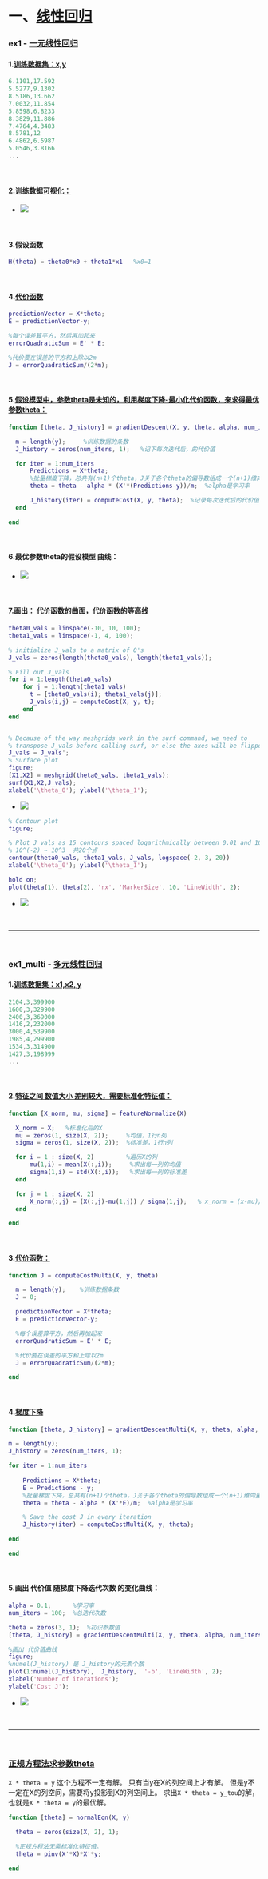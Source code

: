 # 一、[线性回归](https://github.com/MeiMeng/ML-AndrewNG/tree/master/ML_ex1)
### ex1 - [一元线性回归](https://github.com/MeiMeng/ML-AndrewNG/blob/master/ML_ex1/ex1.m)
#### 1.[训练数据集：x,y](https://github.com/MeiMeng/ML-AndrewNG/blob/master/ML_ex1/ex1data1.txt)
```matlab
6.1101,17.592
5.5277,9.1302
8.5186,13.662
7.0032,11.854
5.8598,6.8233
8.3829,11.886
7.4764,4.3483
8.5781,12
6.4862,6.5987
5.0546,3.8166
...
```

&nbsp;
&nbsp;

#### 2.[训练数据可视化：](https://github.com/MeiMeng/ML-AndrewNG/blob/master/ML_ex1/plotData.m)
- ![](https://upload-images.jianshu.io/upload_images/6065021-2a76bdf11c2da04a.png?imageMogr2/auto-orient/strip%7CimageView2/2/w/1240)

&nbsp;
&nbsp;

#### 3.假设函数
```matlab
H(theta) = theta0*x0 + theta1*x1   %x0=1
```

&nbsp;
&nbsp;

#### 4.[代价函数](https://github.com/MeiMeng/ML-AndrewNG/blob/master/ML_ex1/computeCost.m)
```matlab
predictionVector = X*theta;
E = predictionVector-y;

%每个误差算平方，然后再加起来
errorQuadraticSum = E' * E;

%代价要在误差的平方和上除以2m
J = errorQuadraticSum/(2*m);
```

&nbsp;
&nbsp;

#### 5.[假设模型中，参数theta是未知的，利用梯度下降-最小化代价函数，来求得最优参数theta：](https://github.com/MeiMeng/ML-AndrewNG/blob/master/ML_ex1/gradientDescent.m)
```matlab
function [theta, J_history] = gradientDescent(X, y, theta, alpha, num_iters)

  m = length(y);     %训练数据的条数
  J_history = zeros(num_iters, 1);   %记下每次迭代后，的代价值

  for iter = 1:num_iters
      Predictions = X*theta; 
      %批量梯度下降，总共有(n+1)个theta，J关于各个theta的偏导数组成一个(n+1)维向量：(X'*(Predictions-y)) 
      theta = theta - alpha * (X'*(Predictions-y))/m;  %alpha是学习率

      J_history(iter) = computeCost(X, y, theta);  %记录每次迭代后的代价值
  end

end
```

&nbsp;
&nbsp;

#### 6.最优参数theta的假设模型 曲线：
- ![](https://upload-images.jianshu.io/upload_images/6065021-245b390b918ab1b2.png?imageMogr2/auto-orient/strip%7CimageView2/2/w/1240)

&nbsp;
&nbsp;

#### 7.画出： 代价函数的曲面，代价函数的等高线
```matlab
theta0_vals = linspace(-10, 10, 100);
theta1_vals = linspace(-1, 4, 100);

% initialize J_vals to a matrix of 0's
J_vals = zeros(length(theta0_vals), length(theta1_vals));

% Fill out J_vals
for i = 1:length(theta0_vals)
    for j = 1:length(theta1_vals)
	  t = [theta0_vals(i); theta1_vals(j)];
	  J_vals(i,j) = computeCost(X, y, t);
    end
end


% Because of the way meshgrids work in the surf command, we need to
% transpose J_vals before calling surf, or else the axes will be flipped
J_vals = J_vals';
% Surface plot
figure;
[X1,X2] = meshgrid(theta0_vals, theta1_vals);
surf(X1,X2,J_vals);
xlabel('\theta_0'); ylabel('\theta_1');
```
- ![](https://upload-images.jianshu.io/upload_images/6065021-23474a5784ab91e5.png?imageMogr2/auto-orient/strip%7CimageView2/2/w/1240)

```matlab
% Contour plot
figure;

% Plot J_vals as 15 contours spaced logarithmically between 0.01 and 100
% 10^(-2) ~ 10^3  共20个点
contour(theta0_vals, theta1_vals, J_vals, logspace(-2, 3, 20))  
xlabel('\theta_0'); ylabel('\theta_1');

hold on;
plot(theta(1), theta(2), 'rx', 'MarkerSize', 10, 'LineWidth', 2);
```
- ![](https://upload-images.jianshu.io/upload_images/6065021-3d07b667a3181da3.png?imageMogr2/auto-orient/strip%7CimageView2/2/w/1240)

&nbsp;
&nbsp;

---

&nbsp;
&nbsp;

### ex1_multi - [多元线性回归](https://github.com/MeiMeng/ML-AndrewNG/blob/master/ML_ex1/ex1_multi.m)
#### 1.[训练数据集：x1,x2, y](https://github.com/MeiMeng/ML-AndrewNG/blob/master/ML_ex1/ex1data2.txt)
```matlab
2104,3,399900
1600,3,329900
2400,3,369000
1416,2,232000
3000,4,539900
1985,4,299900
1534,3,314900
1427,3,198999
...
```

&nbsp;
&nbsp;

#### 2.[特征之间 数值大小 差别较大，需要标准化特征值：](https://github.com/MeiMeng/ML-AndrewNG/blob/master/ML_ex1/featureNormalize.m)
```matlab
function [X_norm, mu, sigma] = featureNormalize(X)

  X_norm = X;   %标准化后的X
  mu = zeros(1, size(X, 2));     %均值，1行n列
  sigma = zeros(1, size(X, 2));  %标准差，1行n列

  for i = 1 : size(X, 2)         %遍历X的列
      mu(1,i) = mean(X(:,i));     %求出每一列的均值
      sigma(1,i) = std(X(:,i));   %求出每一列的标准差
  end

  for j = 1 : size(X, 2)
      X_norm(:,j) = (X(:,j)-mu(1,j)) / sigma(1,j);   % x_norm = (x-mu)/sigma
  end

end
```

&nbsp;
&nbsp;

#### 3.[代价函数：](https://github.com/MeiMeng/ML-AndrewNG/blob/master/ML_ex1/computeCostMulti.m)
```matlab
function J = computeCostMulti(X, y, theta)

  m = length(y);    %训练数据条数
  J = 0;

  predictionVector = X*theta;
  E = predictionVector-y;

  %每个误差算平方，然后再加起来
  errorQuadraticSum = E' * E;

  %代价要在误差的平方和上除以2m
  J = errorQuadraticSum/(2*m);

end
```

&nbsp;
&nbsp;

#### 4.[梯度下降](https://github.com/MeiMeng/ML-AndrewNG/blob/master/ML_ex1/gradientDescentMulti.m)
```matlab
function [theta, J_history] = gradientDescentMulti(X, y, theta, alpha, num_iters)

m = length(y); 
J_history = zeros(num_iters, 1);

for iter = 1:num_iters 
    
    Predictions = X*theta; 
    E = Predictions - y;
    %批量梯度下降，总共有(n+1)个theta，J关于各个theta的偏导数组成一个(n+1)维向量：(X'*E) 
    theta = theta - alpha * (X'*E)/m;  %alpha是学习率 

    % Save the cost J in every iteration    
    J_history(iter) = computeCostMulti(X, y, theta);

end

end
```

&nbsp;
&nbsp;

#### 5.画出 代价值 随梯度下降迭代次数 的变化曲线：
```matlab
alpha = 0.1;      %学习率
num_iters = 100;  %总迭代次数

theta = zeros(3, 1);  %初识参数值
[theta, J_history] = gradientDescentMulti(X, y, theta, alpha, num_iters);  %梯度下降

%画出 代价值曲线
figure;
%numel(J_history) 是 J_history的元素个数
plot(1:numel(J_history),  J_history,  '-b', 'LineWidth', 2);  
xlabel('Number of iterations');
ylabel('Cost J');
```
- ![](https://upload-images.jianshu.io/upload_images/6065021-a236b9f0289d6a35.png?imageMogr2/auto-orient/strip%7CimageView2/2/w/1240)

&nbsp;
&nbsp;

---

&nbsp;
&nbsp;

### [正规方程法求参数theta](https://github.com/MeiMeng/ML-AndrewNG/blob/master/ML_ex1/normalEqn.m)
`X * theta = y` 这个方程不一定有解。
只有当y在X的列空间上才有解。
但是y不一定在X的列空间，需要将y投影到X的列空间上。
求出`X * theta = y_tou`的解，也就是`X * theta = y`的最优解。
```matlab
function [theta] = normalEqn(X, y)

  theta = zeros(size(X, 2), 1);

  %正规方程法无需标准化特征值。
  theta = pinv(X'*X)*X'*y;

end
```


